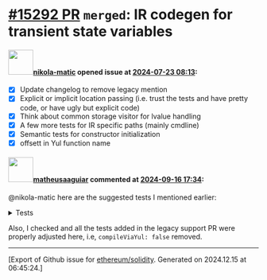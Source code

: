 # [\#15292 PR](https://github.com/ethereum/solidity/pull/15292) `merged`: IR codegen for transient state variables

#### <img src="https://avatars.githubusercontent.com/u/4415530?u=dc3db70e8fbd03f92ca81ee173d57774ce61084d&v=4" width="50">[nikola-matic](https://github.com/nikola-matic) opened issue at [2024-07-23 08:13](https://github.com/ethereum/solidity/pull/15292):

- [x] Update changelog to remove legacy mention
- [x] Explicit or implicit location passing (i.e. trust the tests and have pretty code, or have ugly but explicit code)
- [x] Think about common storage visitor for lvalue handling
- [x] A few more tests for IR specific paths (mainly cmdline)
- [x] Semantic tests for constructor initialization
- [x] offsett in Yul function name

#### <img src="https://avatars.githubusercontent.com/u/95899911?u=b80e228dd73aa60cc8cc18ebf2e9e72a0840b7d5&v=4" width="50">[matheusaaguiar](https://github.com/matheusaaguiar) commented at [2024-09-16 17:34](https://github.com/ethereum/solidity/pull/15292#issuecomment-2353516509):

@nikola-matic here are the suggested tests I mentioned earlier:

<details>
<summary>Tests</summary>
transient state variable inheritance

```solidity

contract A {
  uint transient x;
  int y;
}

contract C is A {
  uint w;
  int transient z;

  function f() public returns (uint, int, uint, int) {
    x += 1;
    y += 1;
    w += 2;
    z += 2;

    return (x, y, w, z);
  }

}
```

transient state variable inheritance from abstract

```solidity
abstract contract A {
  uint transient x;
  int y;

  function f() public virtual returns (uint, int, uint, int);
}

contract C is A {
  uint w;
  int transient z;

  function g() public {
    w += 2;
    z += 2;
  }
  
  function f() public override returns (uint, int, uint, int) {
    x += 1;
    y += 1;
    g();

    return (x, y, w, z);
  }

}
```
transient state variable function mutability
```solidity
contract C {
  uint transient x;

  function f() public view {
    x = 1;
  }
  function g() public pure returns (uint a) {
    a = x + 1;
  }
}
```
</details>

Also, I checked and all the tests added in the legacy support PR were properly adjusted here, i.e, `compileViaYul: false` removed.


-------------------------------------------------------------------------------



[Export of Github issue for [ethereum/solidity](https://github.com/ethereum/solidity). Generated on 2024.12.15 at 06:45:24.]
